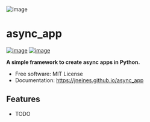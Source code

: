 ![image](https://github.com/jneines/async_app/images/async_app_logo.svg)
# async_app


[![image](https://img.shields.io/pypi/v/async_app.svg)](https://pypi.python.org/pypi/async_app)
[![image](https://img.shields.io/conda/vn/conda-forge/async_app.svg)](https://anaconda.org/conda-forge/async_app)


**A simple framework to create async apps in Python.**


-   Free software: MIT License
-   Documentation: https://jneines.github.io/async_app
    

## Features

-   TODO
